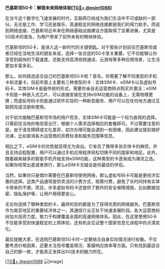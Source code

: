 **巴基斯坦5G卡：解锁未来网络体验[[TG💪+ @esim1088](https://t.me/s/esim1088)]**

在当今这个数字化飞速发展的时代，互联网已经成为我们生活中不可或缺的一部分。无论是工作、学习还是娱乐，高速稳定的网络连接都是我们的得力助手。而说到网络连接，巴基斯坦近年来在网络基础设施建设方面取得了显著进展，尤其是5G技术的普及，为用户带来了前所未有的畅快体验。

巴基斯坦的5G卡，是进入这一新时代的关键钥匙。对于那些计划前往巴基斯坦或者已经在当地生活的朋友来说，选择一张合适的5G卡至关重要。它不仅能够让你享受到超快的下载速度，还能支持高清视频通话、云游戏等多种应用场景，让生活更加丰富多彩。

那么，如何挑选适合自己的巴基斯坦5G卡呢？首先，你需要了解不同类型的手机卡和流量卡。目前市面上主要有三种类型的卡：实体SIM卡、eSIM卡以及虚拟号码卡。实体SIM卡是最传统的形式，需要你亲自去运营商网点购买并激活；eSIM卡则是一种嵌入式芯片，可以直接安装在支持eSIM功能的设备上，无需物理更换；而虚拟号码卡则是通过软件实现的一种新型服务，用户可以在任何地方通过互联网完成注册和使用。

对于初次接触巴基斯坦市场的用户而言，实体SIM卡可能是一个较为直观的选择。只需前往当地的电信营业厅，根据个人需求选择相应的套餐即可。不过需要注意的是，由于语言障碍或文化差异，初次办理可能会遇到一些困难，因此建议提前做好功课，比如查询各大运营商的资费标准和服务范围等信息。

相比之下，eSIM卡的优势就显得尤为突出。它省去了携带多张实体卡的麻烦，并且支持远程配置，用户可以通过手机应用程序轻松切换不同的国家和地区。此外，随着越来越多的智能手机开始支持eSIM功能，这种类型的卡逐渐成为潮流之选。如果你经常出差或者旅行，那么eSIM卡无疑会是你最佳的伴侣。

当然，如果你只是偶尔需要在巴基斯坦使用网络，那么虚拟号码卡可能是更经济实惠的选择。这类产品通常提供灵活的计费方式，按需付费，避免了长时间持有实体卡带来的不便。而且，许多虚拟号码卡还提供了额外的安全保障措施，比如数据加密、隐私保护等，让用户用得更安心。

无论你选择了哪种类型的卡，最终的目的都是为了获得优质的网络服务。巴基斯坦作为南亚地区的重要经济体之一，其通信行业正处于快速发展阶段。各大运营商纷纷加大投资力度，致力于构建覆盖全国的高速网络体系。因此，在这里使用5G卡不仅能享受到快速稳定的上网体验，还有机会见证整个国家信息化进程中的点滴变化。

最后提醒大家，在选购巴基斯坦5G卡时一定要结合自身实际情况进行权衡。不仅要考虑价格因素，还要关注信号覆盖情况、客服响应效率等方面。只有找到最适合自己的那一款，才能真正发挥出5G技术的魅力所在。

[[TG💪+ @esim1088](https://t.me/s/esim1088) ![Image](https://i.postimg.cc/4NQfJmqS/Snipaste-2025-05-13-00-14-12.png)]